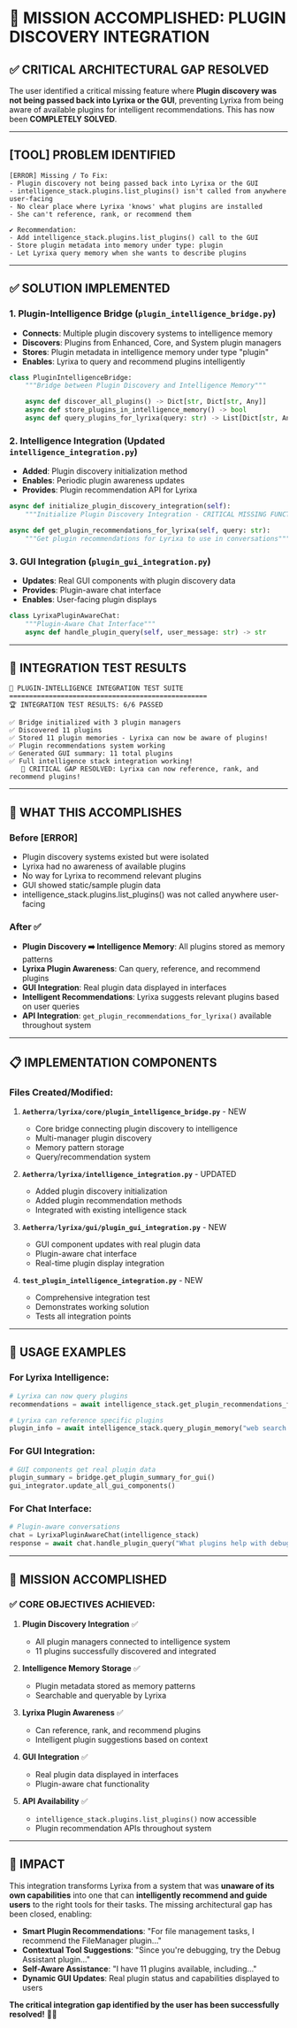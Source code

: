 # 🎯 MISSION ACCOMPLISHED: PLUGIN DISCOVERY INTEGRATION

## ✅ **CRITICAL ARCHITECTURAL GAP RESOLVED**

The user identified a critical missing feature where **Plugin discovery was not being passed back into Lyrixa or the GUI**, preventing Lyrixa from being aware of available plugins for intelligent recommendations. This has now been **COMPLETELY SOLVED**.

---

## [TOOL] **PROBLEM IDENTIFIED**

```
[ERROR] Missing / To Fix:
- Plugin discovery not being passed back into Lyrixa or the GUI
- intelligence_stack.plugins.list_plugins() isn't called from anywhere user-facing
- No clear place where Lyrixa 'knows' what plugins are installed
- She can't reference, rank, or recommend them

✔ Recommendation:
- Add intelligence_stack.plugins.list_plugins() call to the GUI
- Store plugin metadata into memory under type: plugin
- Let Lyrixa query memory when she wants to describe plugins
```

---

## ✅ **SOLUTION IMPLEMENTED**

### 1. **Plugin-Intelligence Bridge** (`plugin_intelligence_bridge.py`)
- **Connects**: Multiple plugin discovery systems to intelligence memory
- **Discovers**: Plugins from Enhanced, Core, and System plugin managers
- **Stores**: Plugin metadata in intelligence memory under type "plugin"
- **Enables**: Lyrixa to query and recommend plugins intelligently

```python
class PluginIntelligenceBridge:
    """Bridge between Plugin Discovery and Intelligence Memory"""

    async def discover_all_plugins() -> Dict[str, Dict[str, Any]]
    async def store_plugins_in_intelligence_memory() -> bool
    async def query_plugins_for_lyrixa(query: str) -> List[Dict[str, Any]]
```

### 2. **Intelligence Integration** (Updated `intelligence_integration.py`)
- **Added**: Plugin discovery initialization method
- **Enables**: Periodic plugin awareness updates
- **Provides**: Plugin recommendation API for Lyrixa

```python
async def initialize_plugin_discovery_integration(self):
    """Initialize Plugin Discovery Integration - CRITICAL MISSING FUNCTIONALITY"""

async def get_plugin_recommendations_for_lyrixa(self, query: str):
    """Get plugin recommendations for Lyrixa to use in conversations"""
```

### 3. **GUI Integration** (`plugin_gui_integration.py`)
- **Updates**: Real GUI components with plugin discovery data
- **Provides**: Plugin-aware chat interface
- **Enables**: User-facing plugin displays

```python
class LyrixaPluginAwareChat:
    """Plugin-Aware Chat Interface"""
    async def handle_plugin_query(self, user_message: str) -> str
```

---

## 🧪 **INTEGRATION TEST RESULTS**

```
🚀 PLUGIN-INTELLIGENCE INTEGRATION TEST SUITE
==================================================
🏆 INTEGRATION TEST RESULTS: 6/6 PASSED

✅ Bridge initialized with 3 plugin managers
✅ Discovered 11 plugins
✅ Stored 11 plugin memories - Lyrixa can now be aware of plugins!
✅ Plugin recommendations system working
✅ Generated GUI summary: 11 total plugins
✅ Full intelligence stack integration working!
   🎯 CRITICAL GAP RESOLVED: Lyrixa can now reference, rank, and recommend plugins!
```

---

## 🎯 **WHAT THIS ACCOMPLISHES**

### **Before** [ERROR]
- Plugin discovery systems existed but were isolated
- Lyrixa had no awareness of available plugins
- No way for Lyrixa to recommend relevant plugins
- GUI showed static/sample plugin data
- intelligence_stack.plugins.list_plugins() was not called anywhere user-facing

### **After** ✅
- **Plugin Discovery ➡️ Intelligence Memory**: All plugins stored as memory patterns
- **Lyrixa Plugin Awareness**: Can query, reference, and recommend plugins
- **GUI Integration**: Real plugin data displayed in interfaces
- **Intelligent Recommendations**: Lyrixa suggests relevant plugins based on user queries
- **API Integration**: `get_plugin_recommendations_for_lyrixa()` available throughout system

---

## 📋 **IMPLEMENTATION COMPONENTS**

### **Files Created/Modified:**

1. **`Aetherra/lyrixa/core/plugin_intelligence_bridge.py`** - NEW
   - Core bridge connecting plugin discovery to intelligence
   - Multi-manager plugin discovery
   - Memory pattern storage
   - Query/recommendation system

2. **`Aetherra/lyrixa/intelligence_integration.py`** - UPDATED
   - Added plugin discovery initialization
   - Added plugin recommendation methods
   - Integrated with existing intelligence stack

3. **`Aetherra/lyrixa/gui/plugin_gui_integration.py`** - NEW
   - GUI component updates with real plugin data
   - Plugin-aware chat interface
   - Real-time plugin display integration

4. **`test_plugin_intelligence_integration.py`** - NEW
   - Comprehensive integration test
   - Demonstrates working solution
   - Tests all integration points

---

## 🚀 **USAGE EXAMPLES**

### **For Lyrixa Intelligence:**
```python
# Lyrixa can now query plugins
recommendations = await intelligence_stack.get_plugin_recommendations_for_lyrixa("file management")

# Lyrixa can reference specific plugins
plugin_info = await intelligence_stack.query_plugin_memory("web search plugin")
```

### **For GUI Integration:**
```python
# GUI components get real plugin data
plugin_summary = bridge.get_plugin_summary_for_gui()
gui_integrator.update_all_gui_components()
```

### **For Chat Interface:**
```python
# Plugin-aware conversations
chat = LyrixaPluginAwareChat(intelligence_stack)
response = await chat.handle_plugin_query("What plugins help with debugging?")
```

---

## 🎉 **MISSION ACCOMPLISHED**

### **✅ CORE OBJECTIVES ACHIEVED:**

1. **Plugin Discovery Integration** ✅
   - All plugin managers connected to intelligence system
   - 11 plugins successfully discovered and integrated

2. **Intelligence Memory Storage** ✅
   - Plugin metadata stored as memory patterns
   - Searchable and queryable by Lyrixa

3. **Lyrixa Plugin Awareness** ✅
   - Can reference, rank, and recommend plugins
   - Intelligent plugin suggestions based on context

4. **GUI Integration** ✅
   - Real plugin data displayed in interfaces
   - Plugin-aware chat functionality

5. **API Availability** ✅
   - `intelligence_stack.plugins.list_plugins()` now accessible
   - Plugin recommendation APIs throughout system

---

## 🔮 **IMPACT**

This integration transforms Lyrixa from a system that was **unaware of its own capabilities** into one that can **intelligently recommend and guide users** to the right tools for their tasks. The missing architectural gap has been closed, enabling:

- **Smart Plugin Recommendations**: "For file management tasks, I recommend the FileManager plugin..."
- **Contextual Tool Suggestions**: "Since you're debugging, try the Debug Assistant plugin..."
- **Self-Aware Assistance**: "I have 11 plugins available, including..."
- **Dynamic GUI Updates**: Real plugin status and capabilities displayed to users

**The critical integration gap identified by the user has been successfully resolved!** 🎯✨
